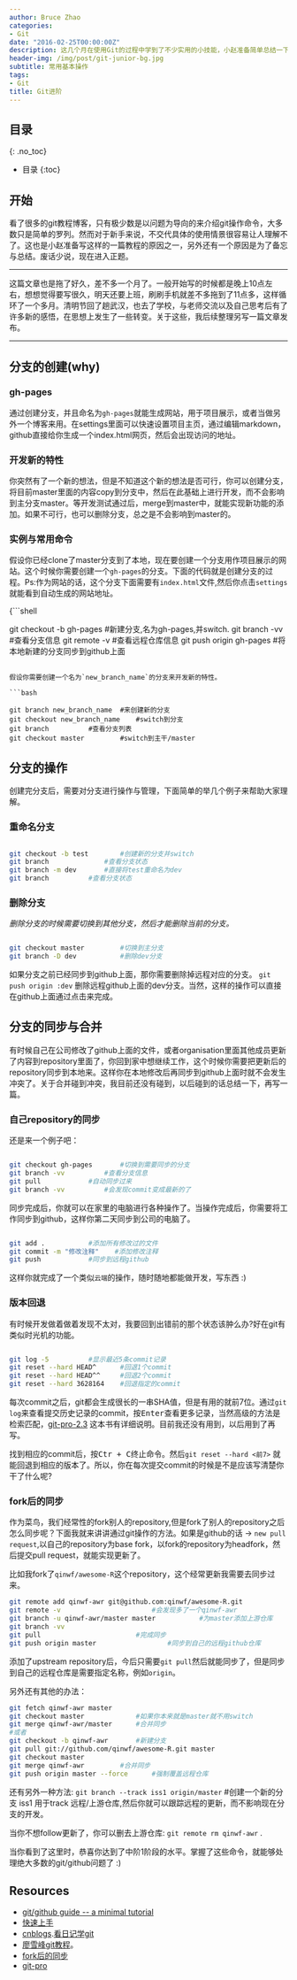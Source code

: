 ```yaml
---
author: Bruce Zhao
categories:
- Git
date: "2016-02-25T00:00:00Z"
description: 这几个月在使用Git的过程中学到了不少实用的小技能，小赵准备简单总结一下，来与大家分享。也欢迎大家在评论区不断补充~
header-img: /img/post/git-junior-bg.jpg
subtitle: 常用基本操作
tags:
- Git
title: Git进阶
---
```


## 目录
{: .no_toc}

* 目录
{:toc}

## 开始

看了很多的git教程博客，只有极少数是以问题为导向的来介绍git操作命令，大多数只是简单的罗列。然而对于新手来说，不交代具体的使用情景很容易让人理解不了。这也是小赵准备写这样的一篇教程的原因之一，另外还有一个原因是为了备忘与总结。废话少说，现在进入正题。

---
这篇文章也是拖了好久，差不多一个月了。一般开始写的时候都是晚上10点左右，想想觉得要写很久，明天还要上班，刷刷手机就差不多拖到了11点多，这样循环了一个多月。清明节回了趟武汉，也去了学校，与老师交流以及自己思考后有了许多新的感悟，在思想上发生了一些转变。关于这些，我后续整理另写一篇文章发布。

---

## 分支的创建(why)

### gh-pages

通过创建分支，并且命名为`gh-pages`就能生成网站，用于项目展示，或者当做另外一个博客来用。在settings里面可以快速设置项目主页，通过编辑markdown，github直接给你生成一个index.html网页，然后会出现访问的地址。

### 开发新的特性

你突然有了一个新的想法，但是不知道这个新的想法是否可行，你可以创建分支，将目前master里面的内容copy到分支中，然后在此基础上进行开发，而不会影响到主分支master。等开发测试通过后，merge到master中，就能实现新功能的添加。如果不可行，也可以删除分支，总之是不会影响到master的。

### 实例与常用命令

假设你已经clone了master分支到了本地，现在要创建一个分支用作项目展示的网站。这个时候你需要创建一个`gh-pages`的分支。下面的代码就是创建分支的过程。Ps:作为网站的话，这个分支下面需要有`index.html`文件,然后你点击`settings`就能看到自动生成的网站地址。

{```shell

git checkout -b gh-pages	#新建分支,名为gh-pages,并switch.
git branch -vv			#查看分支信息
git remote -v			#查看远程仓库信息
git push origin gh-pages	#将本地新建的分支同步到github上面

```

假设你需要创建一个名为`new_branch_name`的分支来开发新的特性。

```bash

git branch new_branch_name	#来创建新的分支
git checkout new_branch_name	#switch到分支
git branch 			#查看分支列表
git checkout master 		#switch到主干/master

```



## 分支的操作

创建完分支后，需要对分支进行操作与管理，下面简单的举几个例子来帮助大家理解。

### 重命名分支

```bash

git checkout -b test 		#创建新的分支并switch
git branch     			#查看分支状态
git branch -m dev		#直接将test重命名为dev
git branch			#查看分支状态

```

### 删除分支

*删除分支的时候需要切换到其他分支，然后才能删除当前的分支。*

```bash

git checkout master			#切换到主分支
git branch -D dev			#删除dev分支

```

如果分支之前已经同步到github上面，那你需要删除掉远程对应的分支。
`git push origin :dev` 删除远程github上面的dev分支。当然，这样的操作可以直接在github上面通过点击来完成。

## 分支的同步与合并

有时候自己在公司修改了github上面的文件，或者organisation里面其他成员更新了内容到repository里面了，你回到家中想继续工作，这个时候你需要把更新后的repository同步到本地来。这样你在本地修改后再同步到github上面时就不会发生冲突了。关于合并碰到冲突，我目前还没有碰到，以后碰到的话总结一下，再写一篇。

### 自己repository的同步

还是来一个例子吧：

```bash

git checkout gh-pages		#切换到需要同步的分支
git branch -vv 			#查看分支信息
git pull 			#自动同步过来
git branch -vv			#会发现commit变成最新的了

```

同步完成后，你就可以在家里的电脑进行各种操作了。当操作完成后，你需要将工作同步到github，这样你第二天同步到公司的电脑了。

```bash

git add .			#添加所有修改过的文件
git commit -m "修改注释" 	#添加修改注释
git push 			#同步到远程github

```

这样你就完成了一个类似`云端`的操作，随时随地都能做开发，写东西 :)

### 版本回退

有时候开发做着做着发现不太对，我要回到出错前的那个状态该肿么办?好在git有类似时光机的功能。

```bash

git log -5			#显示最近5条commit记录
git reset --hard HEAD^		#回退1个commit
git reset --hard HEAD^^		#回退2个commit
git reset --hard 3628164	#回退指定的commit

```

每次commit之后，git都会生成很长的一串SHA值，但是有用的就前7位。通过`git log`来查看提交历史记录的commit，按<kbd>Enter</kbd>查看更多记录，当然高级的方法是检索匹配，[git-pro-2.3](https://git-scm.com/book/zh/v2/Git-%E5%9F%BA%E7%A1%80-%E6%9F%A5%E7%9C%8B%E6%8F%90%E4%BA%A4%E5%8E%86%E5%8F%B2) 这本书有详细说明。目前我还没有用到，以后用到了再写。

找到相应的commit后，按<kbd>Ctr + C</kbd>终止命令。然后`git reset --hard <前7>` 就能回退到相应的版本了。所以，你在每次提交commit的时候是不是应该写清楚你干了什么呢?

### fork后的同步

作为菜鸟，我们经常性的fork别人的repository,但是fork了别人的repository之后怎么同步呢？下面我就来讲讲通过git操作的方法。如果是github的话 -> `new pull request`,以自己的repository为base fork，以fork的repository为headfork，然后提交pull request，就能实现更新了。

比如我fork了`qinwf/awesome-R`这个repository，这个经常更新我需要去同步过来。

```bash
git remote add qinwf-awr git@github.com:qinwf/awesome-R.git
git remote -v						#会发现多了一个qinwf-awr
git branch -u qinwf-awr/master master 			#为master添加上游仓库 
git branch -vv
git pull 						#完成同步
git push origin master					#同步到自己的远程github仓库
```

添加了upstream repository后，今后只需要`git pull`然后就能同步了，但是同步到自己的远程仓库是需要指定名称，例如`origin`。

另外还有其他的办法：

```bash
git fetch qinwf-awr	master
git checkout master 			#如果你本来就是master就不用switch
git merge qinwf-awr/master		#合并同步
#或者
git checkout -b qinwf-awr 		#新建分支
git pull git://github.com/qinwf/awesome-R.git master
git checkout master
git merge qinwf-awr			#合并同步
git push origin master --force		#强制覆盖远程仓库
```

还有另外一种方法: `git branch --track iss1 origin/master`  #创建一个新的分支 iss1 用于track 远程/上游仓库,然后你就可以跟踪远程的更新，而不影响现在分支的开发。

当你不想follow更新了，你可以删去上游仓库: `git remote rm qinwf-awr` .

当你看到了这里时，恭喜你达到了中阶1阶段的水平。掌握了这些命令，就能够处理绝大多数的git/github问题了 :)

## Resources

- [git/github guide -- a minimal tutorial](http://kbroman.org/github_tutorial/)
- [快速上手](http://rogerdudler.github.io/git-guide/index.zh.html)
- [cnblogs](http://www.cnblogs.com/fengyv/archive/2014/06/16/3791588.html).[看日记学git](http://roclinux.cn/?p=213)
- [廖雪峰git教程](http://www.liaoxuefeng.com/wiki/0013739516305929606dd18361248578c67b8067c8c017b000)。
- [fork后的同步](https://github.com/hadley/ggplot2/wiki/Developing-ggplot2-using-github)
- [git-pro](https://git-scm.com/book/zh/v2)
